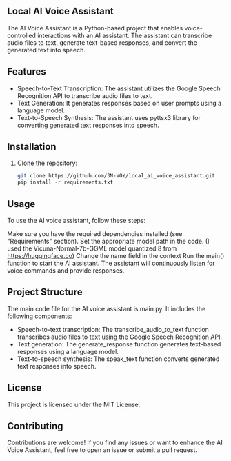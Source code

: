 ## Local AI Voice Assistant

The AI Voice Assistant is a Python-based project that enables voice-controlled interactions with an AI assistant. The assistant can transcribe audio files to text, generate text-based responses, and convert the generated text into speech.

## Features

- Speech-to-Text Transcription: The assistant utilizes the Google Speech Recognition API to transcribe audio files to text.
- Text Generation: It generates responses based on user prompts using a language model.
- Text-to-Speech Synthesis: The assistant uses pyttsx3 library for converting generated text responses into speech.

## Installation

1. Clone the repository:

   ```bash
   git clone https://github.com/3N-VOY/local_ai_voice_assistant.git
   pip install -r requirements.txt

## Usage
To use the AI voice assistant, follow these steps:

Make sure you have the required dependencies installed (see "Requirements" section).
Set the appropriate model path in the code. (I used the Vicuna-Normal-7b-GGML model quantized 8 from https://huggingface.co)
Change the name field in the context 
Run the main() function to start the AI assistant.
The assistant will continuously listen for voice commands and provide responses.

## Project Structure
The main code file for the AI voice assistant is main.py. It includes the following components:

* Speech-to-text transcription: The transcribe_audio_to_text function transcribes audio files to text using the Google Speech Recognition API.
* Text generation: The generate_response function generates text-based responses using a language model.
* Text-to-speech synthesis: The speak_text function converts generated text responses into speech.

## License
This project is licensed under the MIT License.

## Contributing
Contributions are welcome! If you find any issues or want to enhance the AI Voice Assistant, feel free to open an issue or submit a pull request.

